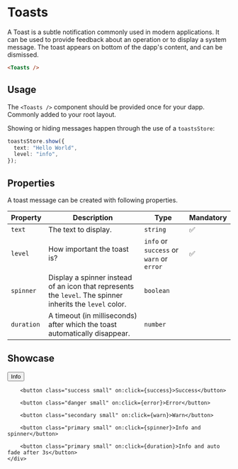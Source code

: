 <script lang="ts">
    import { toastsStore } from "$lib/stores/toasts.store";
    import BottomSheet from "$lib/components/BottomSheet.svelte";

    const show = () => toastsStore.show({
        text: "An information",
        level: "info"
    });

    const error = () => toastsStore.show({
        text: "An error",
        level: "error"
    });

    const warn = () => toastsStore.show({
        text: "A warning",
        level: "warn"
    });

    const success = () => toastsStore.show({
        text: "A successful message",
        level: "success"
    });

    const spinner = () => toastsStore.show({
        text: "An information",
        level: "info",
        spinner: true
    });

    const duration = () => toastsStore.show({
        text: "An information",
        level: "info",
        duration: 3000
    });
</script>

# Toasts

A Toast is a subtle notification commonly used in modern applications. It can be used to provide feedback about an operation or to display a system message. The toast appears on bottom of the dapp's content, and can be dismissed.

```html
<Toasts />
```

## Usage

The `<Toasts />` component should be provided once for your dapp. Commonly added to your root layout.

Showing or hiding messages happen through the use of a `toastsStore`:

```typescript
toastsStore.show({
  text: "Hello World",
  level: "info",
});
```

## Properties

A toast message can be created with following properties.

| Property   | Description                                                                                               | Type                                     | Mandatory |
| ---------- | --------------------------------------------------------------------------------------------------------- | ---------------------------------------- | --------- |
| `text`     | The text to display.                                                                                      | `string`                                 | ✅        |
| `level`    | How important the toast is?                                                                               | `info` or `success` or `warn` or `error` | ✅        |
| `spinner`  | Display a spinner instead of an icon that represents the `level`. The spinner inherits the `level` color. | `boolean`                                |           |
| `duration` | A timeout (in milliseconds) after which the toast automatically disappear.                                | `number`                                 |           |

## Showcase

<BottomSheet>
    <div style="padding: var(--padding-2x)">
        <button class="primary small" on:click={show}>Info</button>

        <button class="success small" on:click={success}>Success</button>

        <button class="danger small" on:click={error}>Error</button>

        <button class="secondary small" on:click={warn}>Warn</button>

        <button class="primary small" on:click={spinner}>Info and spinner</button>

        <button class="primary small" on:click={duration}>Info and auto fade after 3s</button>
    </div>

</BottomSheet>
